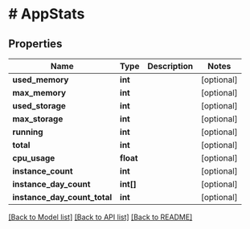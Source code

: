 # # AppStats

## Properties

Name | Type | Description | Notes
------------ | ------------- | ------------- | -------------
**used_memory** | **int** |  | [optional]
**max_memory** | **int** |  | [optional]
**used_storage** | **int** |  | [optional]
**max_storage** | **int** |  | [optional]
**running** | **int** |  | [optional]
**total** | **int** |  | [optional]
**cpu_usage** | **float** |  | [optional]
**instance_count** | **int** |  | [optional]
**instance_day_count** | **int[]** |  | [optional]
**instance_day_count_total** | **int** |  | [optional]

[[Back to Model list]](../../README.md#models) [[Back to API list]](../../README.md#endpoints) [[Back to README]](../../README.md)
